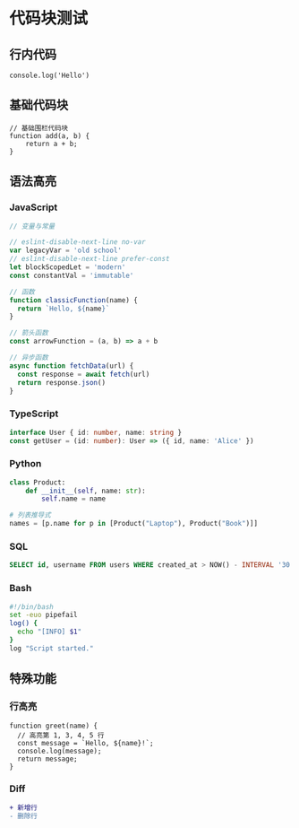 
# 代码块测试

## 行内代码
`console.log('Hello')`

## 基础代码块
```
// 基础围栏代码块
function add(a, b) {
    return a + b;
}
```

## 语法高亮

### JavaScript
```javascript
// 变量与常量

// eslint-disable-next-line no-var
var legacyVar = 'old school'
// eslint-disable-next-line prefer-const
let blockScopedLet = 'modern'
const constantVal = 'immutable'

// 函数
function classicFunction(name) {
  return `Hello, ${name}`
}

// 箭头函数
const arrowFunction = (a, b) => a + b

// 异步函数
async function fetchData(url) {
  const response = await fetch(url)
  return response.json()
}
```

### TypeScript
```typescript
interface User { id: number, name: string }
const getUser = (id: number): User => ({ id, name: 'Alice' })
```

### Python
```python
class Product:
    def __init__(self, name: str):
        self.name = name

# 列表推导式
names = [p.name for p in [Product("Laptop"), Product("Book")]]
```

### SQL
```sql
SELECT id, username FROM users WHERE created_at > NOW() - INTERVAL '30 days';
```

### Bash
```bash
#!/bin/bash
set -euo pipefail
log() {
  echo "[INFO] $1"
}
log "Script started."
```

## 特殊功能

### 行高亮
```javascript{1,3-5}
function greet(name) {
  // 高亮第 1, 3, 4, 5 行
  const message = `Hello, ${name}!`;
  console.log(message);
  return message;
}
```

### Diff
```diff
+ 新增行
- 删除行
```
